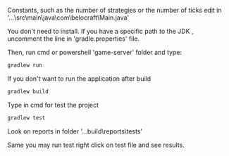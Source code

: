 Constants, such as the number of strategies or the number of ticks edit in '...\src\main\java\com\belocraft\Main.java'

You don't need to install. If you have a specific path to the JDK , uncomment the line in 'gradle.properties' file.

Then, run cmd or powershell 'game-server' folder and type:
``` bash
gradlew run
```

If you don't want to run the application after build
``` bash
gradlew build
```

Type in cmd for test the project
``` bash
gradlew test
```

Look on reports in folder '...build\reports\tests'

Same you may run test right click on test file and see results.
